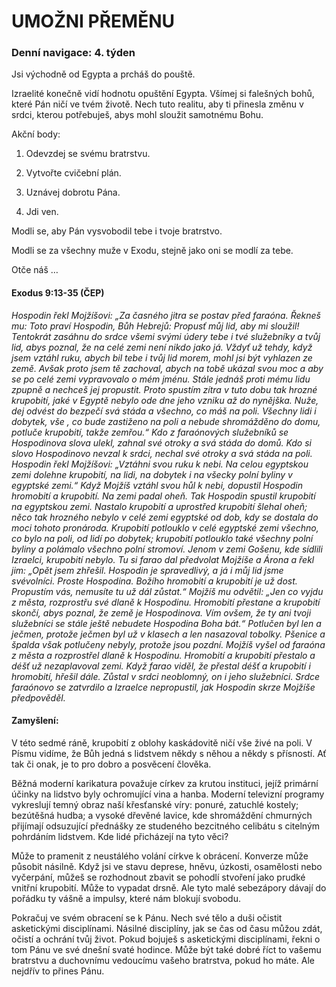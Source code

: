 # UMOŽNI PŘEMĚNU

### Denní navigace: 4. týden

Jsi východně od Egypta a prcháš do pouště.

Izraelité konečně vidí hodnotu opuštění Egypta. Všímej si falešných bohů, které Pán ničí ve tvém životě. Nech tuto realitu, aby ti přinesla změnu v srdci, kterou potřebuješ, abys mohl sloužit samotnému Bohu.


Akční body:
1. Odevzdej se svému bratrstvu.

2. Vytvořte cvičební plán.

3. Uznávej dobrotu Pána.

4. Jdi ven.

Modli se, aby Pán vysvobodil tebe i tvoje bratrstvo.

Modli se za všechny muže v Exodu, stejně jako oni se modlí za tebe.

Otče náš …


#### Exodus 9:13-35 (ČEP)
*Hospodin řekl Mojžíšovi: „Za časného jitra se postav před faraóna. Řekneš mu: Toto praví Hospodin, Bůh Hebrejů: Propusť můj lid, aby mi sloužil! Tentokrát zasáhnu do srdce všemi svými údery tebe i tvé služebníky a tvůj lid, abys poznal, že na celé zemi není nikdo jako já. Vždyť už tehdy, když jsem vztáhl ruku, abych bil tebe i tvůj lid morem, mohl jsi být vyhlazen ze země. Avšak proto jsem tě zachoval, abych na tobě ukázal svou moc a aby se po celé zemi vypravovalo o mém jménu. Stále jednáš proti mému lidu zpupně a nechceš jej propustit. Proto spustím zítra v tuto dobu tak hrozné krupobití, jaké v Egyptě nebylo ode dne jeho vzniku až do nynějška. Nuže, dej odvést do bezpečí svá stáda a všechno, co máš na poli. Všechny lidi i dobytek, vše , co bude zastiženo na poli a nebude shromážděno do domu, potluče krupobití, takže zemřou.“ Kdo z faraónových služebníků se Hospodinova slova ulekl, zahnal své otroky a svá stáda do domů. Kdo si slovo Hospodinovo nevzal k srdci, nechal své otroky a svá stáda na poli. Hospodin řekl Mojžíšovi: „Vztáhni svou ruku k nebi. Na celou egyptskou zemi dolehne krupobití, na lidi, na dobytek i na všecky polní byliny v egyptské zemi.“ Když Mojžíš vztáhl svou hůl k nebi, dopustil Hospodin hromobití a krupobití. Na zemi padal oheň. Tak Hospodin spustil krupobití na egyptskou zemi. Nastalo krupobití a uprostřed krupobití šlehal oheň; něco tak hrozného nebylo v celé zemi egyptské od dob, kdy se dostala do moci tohoto pronároda. Krupobití potlouklo v celé egyptské zemi všechno, co bylo na poli, od lidí po dobytek; krupobití potlouklo také všechny polní byliny a polámalo všechno polní stromoví. Jenom v zemi Gošenu, kde sídlili Izraelci, krupobití nebylo. Tu si farao dal předvolat Mojžíše a Árona a řekl jim: „Opět jsem zhřešil. Hospodin je spravedlivý, a já i můj lid jsme svévolníci. Proste Hospodina. Božího hromobití a krupobití je už dost. Propustím vás, nemusíte tu už dál zůstat.“ Mojžíš mu odvětil: „Jen co vyjdu z města, rozprostřu své dlaně k Hospodinu. Hromobití přestane a krupobití skončí, abys poznal, že země je Hospodinova. Vím ovšem, že ty ani tvoji služebníci se stále ještě nebudete Hospodina Boha bát.“ Potlučen byl len a ječmen, protože ječmen byl už v klasech a len nasazoval tobolky. Pšenice a špalda však potlučeny nebyly, protože jsou pozdní. Mojžíš vyšel od faraóna z města a rozprostřel dlaně k Hospodinu. Hromobití a krupobití přestalo a déšť už nezaplavoval zemi. Když farao viděl, že přestal déšť a krupobití i hromobití, hřešil dále. Zůstal v srdci neoblomný, on i jeho služebníci. Srdce faraónovo se zatvrdilo a Izraelce nepropustil, jak Hospodin skrze Mojžíše předpověděl.*

#### Zamyšlení:
V této sedmé ráně, krupobití z oblohy kaskádovitě ničí vše živé na poli. V Písmu vidíme, že Bůh jedná s lidstvem někdy s něhou a někdy s přísností. Ať tak či onak, je to pro dobro a posvěcení člověka.

Běžná moderní karikatura považuje církev za krutou instituci,  jejíž primární účinky na lidstvo byly ochromující vina a hanba. Moderní televizní programy vykreslují temný obraz naší křesťanské víry: ponuré, zatuchlé kostely; bezútěšná hudba; a vysoké dřevěné lavice, kde shromáždění chmurných přijímají odsuzující přednášky ze studeného bezcitného celibátu s citelným pohrdáním lidstvem. Kde lidé přicházejí na tyto věci?

Může to pramenit z neustálého volání církve k obrácení. Konverze může působit násilně. Když jsi ve stavu deprese, hněvu, úzkosti, osamělosti nebo vyčerpání, můžeš se rozhodnout zbavit se pohodlí stvoření jako prudké vnitřní krupobití. Může to vypadat drsně. Ale tyto malé sebezápory dávají do pořádku ty vášně a impulsy, které nám blokují svobodu.

Pokračuj ve svém obracení se k Pánu. Nech své tělo a duši očistit asketickými disciplínami. Násilné disciplíny, jak se čas od času můžou zdát, očistí a ochrání tvůj život. Pokud bojuješ s asketickými disciplínami, řekni o tom Pánu ve své dnešní svaté hodince. Může být také dobré říct to vašemu bratrstvu a duchovnímu vedoucímu vašeho bratrstva, pokud ho máte. Ale nejdřív to přines Pánu.
